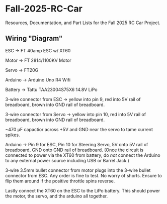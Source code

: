 # Fall-2025-RC-Car
Resources, Documentation, and Part Lists for the Fall 2025 RC Car Project.


## Wiring "Diagram"

ESC -> FT 40amp ESC w/ XT60 

Motor -> FT 2814/1100KV Motor 

Servo -> FT20G 

Arduino -> Arduino Uno R4 Wifi 

Battery -> Tattu TAA23004S75X6 14.8V LiPo 



3-wire connector from ESC -> yellow into pin 9, red into 5V rail of breadboard, brown into GND rail of breadboard. 

3-wire connector from Servo -> yellow into pin 10, red into 5V rail of breadboard, brown into GND rail of breadboard. 

~470 µF capactior across +5V and GND near the servo to tame current spikes. 

Arduino -> Pin 9 for ESC, Pin 10 for Steering Servo, 5V onto 5V rail of breadboard, GND onto GND rail of breadboard. (Once the circuit is connected to power via the XT60 from battery, do *not* connect the Arduino to any external power source including USB or Barrel Jack.) 

3-wire 3.5mm bullet connector from motor plugs into the 3-wire bullet connector from ESC. Any order is fine to test. No worry of shorts. Ensure to flip them around if the positive throttle spins reverse.
  

Lastly connect the XT60 on the ESC to the LiPo battery. This should power the motor, the servo, and the arduino all together. 







